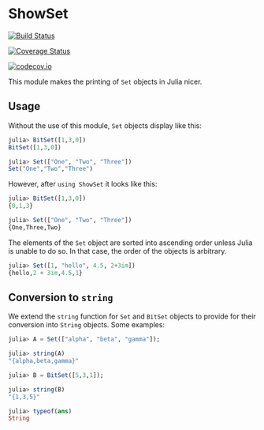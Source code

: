 # ShowSet


[![Build Status](https://travis-ci.org/scheinerman/ShowSet.jl.svg?branch=master)](https://travis-ci.org/scheinerman/ShowSet.jl)

[![Coverage Status](https://coveralls.io/repos/scheinerman/ShowSet.jl/badge.svg?branch=master&service=github)](https://coveralls.io/github/scheinerman/ShowSet.jl?branch=master)

[![codecov.io](http://codecov.io/github/scheinerman/ShowSet.jl/coverage.svg?branch=master)](http://codecov.io/github/scheinerman/ShowSet.jl?branch=master)

This module makes the printing of `Set` objects in Julia
nicer.

## Usage

Without the use of this module, `Set` objects display like this:

```julia
julia> BitSet([1,3,0])
BitSet([1,3,0])

julia> Set(["One", "Two", "Three"])
Set("One","Two","Three")
```

However, after `using ShowSet` it looks like this:
```julia
julia> BitSet([1,3,0])
{0,1,3}

julia> Set(["One", "Two", "Three"])
{One,Three,Two}
```

The elements of the `Set` object are sorted into ascending order
unless Julia is unable to do so. In that case, the order of the
objects is arbitrary.

```julia
julia> Set([1, "hello", 4.5, 2+3im])
{hello,2 + 3im,4.5,1}
```

## Conversion to `string`


We extend the `string` function for `Set` and `BitSet` objects to
provide for their conversion into `String` objects. Some examples:

```julia
julia> A = Set(["alpha", "beta", "gamma"]);

julia> string(A)
"{alpha,beta,gamma}"

julia> B = BitSet([5,3,1]);

julia> string(B)
"{1,3,5}"

julia> typeof(ans)
String
```
